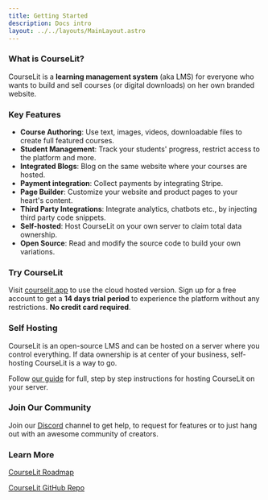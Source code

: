 ```yaml
---
title: Getting Started
description: Docs intro
layout: ../../layouts/MainLayout.astro
---
```


### What is CourseLit?

CourseLit is a **learning management system** (aka LMS) for everyone who wants to build and sell courses (or digital downloads) on her own branded website.

### Key Features

-   **Course Authoring**: Use text, images, videos, downloadable files to create full featured courses.
-   **Student Management**: Track your students' progress, restrict access to the platform and more.
-   **Integrated Blogs**: Blog on the same website where your courses are hosted.
-   **Payment integration**: Collect payments by integrating Stripe.
-   **Page Builder**: Customize your website and product pages to your heart's content.
-   **Third Party Integrations**: Integrate analytics, chatbots etc., by injecting third party code snippets.
-   **Self-hosted**: Host CourseLit on your own server to claim total data ownership.
-   **Open Source**: Read and modify the source code to build your own variations.

### Try CourseLit

Visit <a href="https://courselit.app" target="_blank">courselit.app</a> to use the cloud hosted version. Sign up for a free account to get a **14 days trial period** to experience the platform without any restrictions. **No credit card required**.

### Self Hosting

CourseLit is an open-source LMS and can be hosted on a server where you control everything. If data ownership is at center of your business, self-hosting CourseLit is a way to go.

Follow [our guide](./self-hosting) for full, step by step instructions for hosting CourseLit on your server.

### Join Our Community

Join our [Discord](https://discord.com/invite/GR4bQsN) channel to get help, to request for features or to just hang out with an awesome community of creators.

### Learn More

<a href="https://honey-oviraptor-4b7.notion.site/4a82d434ff2e485c8eb4b22f13252fef?v=9873e6e4812c420ab6a5cd81eca11356" target="_blank">CourseLit Roadmap</a>

<a href="https://github.com/codelitdev/courselit" target="_blank">CourseLit GitHub Repo</a>
